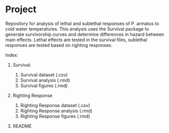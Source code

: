 # Project
Repository for analysis of lethal and sublethal responses of P. armatus to cold water temperatures. This analysis uses the Survival package to generate survivorship curves and determine differences in hazard between main effects. Lethal effects are tested in the survival files, sublethal responses are tested based on righting responses.

Index:
1. Survival:

     1.  Survival dataset (.csv)
     2.  Survival analysis (.rmd)
     3.  Survival figures (.rmd)
2. Righting Response

     1. Righting Response dataset (.csv)
     2. Righting Response analysis (.rmd)
     3. Righting Response figures (.rmd)

3. README

